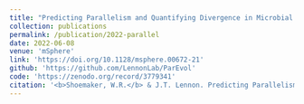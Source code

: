 ```yaml
---
title: "Predicting Parallelism and Quantifying Divergence in Microbial Evolution Experiments"
collection: publications
permalink: /publication/2022-parallel
date: 2022-06-08
venue: 'mSphere'
link: 'https://doi.org/10.1128/msphere.00672-21'
github: 'https://github.com/LennonLab/ParEvol'
code: 'https://zenodo.org/record/3779341'
citation: '<b>Shoemaker, W.R.</b> & J.T. Lennon. Predicting Parallelism and Quantifying Divergence in Microbial Evolution Experiments. <i>mSphere.</i> e00672-21 (2022).'
---
```

